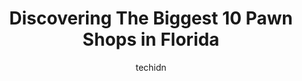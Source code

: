 ---
layout: ampstory
image: https://i0.wp.com/paketmu.com/wp-content/uploads/2023/06/the-pawn-shop-gift-cards-0-in-florida-1686365066.jpeg?resize=640,853
author: techidn
featured: false
description: Explore the diverse Pawn Shop scene in Florida, home to an incredible selection of 10 establishments catering to every taste. Whether youre in search of iconic favorites or undiscovered tre
title: Discovering The Biggest 10 Pawn Shops in Florida
cover:
   title: Discovering The Biggest 10 Pawn Shops in Florida
   subtitle: RICKPATE
   background: https://paketmu.com/wp-content/uploads/2023/06/the-pawn-shop-gift-cards-0-in-florida-1686365066.jpeg

pages: 
 - layout: thirds
   top: <h1>#1 La Familia Pawn and Jewelry</h1>
   bottom: "<p>Fantastic customer service from Sami and Jennifer were amazing, very attentive to details and willing work with you. Great products at a very fair price.</p>"
   background: https://paketmu.com/wp-content/uploads/2023/06/the-pawn-shop-gift-cards-1-in-florida-1686365067.jpeg
   backgroundblur: true
 - layout: thirds
   top: <h1>#2 Latin American Pawn Shop</h1>
   bottom: "<p>My wife and I go pawn shop hopping almost every weekend buying gold and guns. Today we stumbled on the gym of all pawnshops. Latin America Pawn on OBT is now my favorite </p>"
   background: https://paketmu.com/wp-content/uploads/2023/06/the-pawn-shop-gift-cards-2-in-florida-1686365068.jpeg
   cta:
      link: https://paketmu.com/discovering-the-biggest-10-pawn-shops-in-florida/
      text: Discovering The Biggest 10 Pawn Shops in Florida
 - layout: thirds
   top: <h1>#3 Queen of Pawns</h1>
   bottom: "<p>I wanted to take a moment to express my sincere gratitude for the outstanding service and excellent products I have received from your store. I have been consistently imp</p>"
   background: https://paketmu.com/wp-content/uploads/2023/06/the-pawn-shop-gift-cards-3-in-florida-1686365069.jpeg
   cta:
      link: https://paketmu.com/discovering-the-biggest-10-pawn-shops-in-florida/
      text: Discovering The Biggest 10 Pawn Shops in Florida
 - layout: thirds
   top: <h1>#4 West Coast Pawn & Gun of Lakeland Florida</h1>
   bottom: "<p>Across from Dunkin Donuts just before Walmart, 5619 US Hwy 98 N, Lakeland, FL 33809, United States</p>"
   background: https://images.unsplash.com/photo-1557672172-298e090bd0f1?ixlib=rb-4.0.3&ixid=MnwxMjA3fDB8MHxwaG90by1wYWdlfHx8fGVufDB8fHx8&auto=format&fit=crop&w=640&h=853&q=80
   cta:
      link: https://paketmu.com/discovering-the-biggest-10-pawn-shops-in-florida/
      text: Discovering The Biggest 10 Pawn Shops in Florida
 - layout: thirds
   top: <h1>#5 The Pawn Shop & Gift Cards!</h1>
   bottom: "<p>1038 NW 36th St, Miami, FL 33127, United States</p>"
   background: https://images.unsplash.com/photo-1599422314077-f4dfdaa4cd09?ixlib=rb-4.0.3&ixid=MnwxMjA3fDB8MHxwaG90by1wYWdlfHx8fGVufDB8fHx8&auto=format&fit=crop&w=640&h=853&q=80
   cta:
      link: https://paketmu.com/discovering-the-biggest-10-pawn-shops-in-florida/
      text: Discovering The Biggest 10 Pawn Shops in Florida
 - layout: thirds
   top: <h1>#6 A Pawn USA</h1>
   bottom: "<p>811 E Hwy 50, Clermont, FL 34711, United States</p>"
   background: https://images.unsplash.com/photo-1496096265110-f83ad7f96608?ixlib=rb-4.0.3&ixid=MnwxMjA3fDB8MHxwaG90by1wYWdlfHx8fGVufDB8fHx8&auto=format&fit=crop&w=640&h=853&q=80
   cta:
      link: https://paketmu.com/discovering-the-biggest-10-pawn-shops-in-florida/
      text: Discovering The Biggest 10 Pawn Shops in Florida
 - layout: thirds
   top: <h1>#7 US Pawn Jewelry Hollywood</h1>
   bottom: "<p>4510 Griffin Rd, Davie, FL 33314, United States</p>"
   background: https://plus.unsplash.com/premium_photo-1664640458616-3c74f8cb4589?ixlib=rb-4.0.3&ixid=MnwxMjA3fDB8MHxwaG90by1wYWdlfHx8fGVufDB8fHx8&auto=format&fit=crop&w=640&h=853&q=80
   cta:
      link: https://paketmu.com/discovering-the-biggest-10-pawn-shops-in-florida/
      text: Discovering The Biggest 10 Pawn Shops in Florida
 - layout: thirds
   middle: Continue reading...
   background: https://images.unsplash.com/photo-1620421680010-0766ff230392?ixlib=rb-4.0.3&ixid=MnwxMjA3fDB8MHxwaG90by1wYWdlfHx8fGVufDB8fHx8&auto=format&fit=crop&w=640&h=853&q=80
   cta:
      link: https://paketmu.com/discovering-the-biggest-10-pawn-shops-in-florida/
      text: Discovering The Biggest 10 Pawn Shops in Florida
      
---